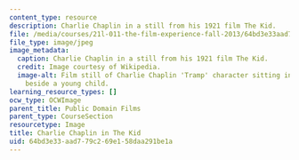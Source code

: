 ```yaml
---
content_type: resource
description: Charlie Chaplin in a still from his 1921 film The Kid.
file: /media/courses/21l-011-the-film-experience-fall-2013/64bd3e33aad779c269e158daa291be1a_chaplin3.jpg
file_type: image/jpeg
image_metadata:
  caption: Charlie Chaplin in a still from his 1921 film The Kid.
  credit: Image courtesy of Wikipedia.
  image-alt: Film still of Charlie Chaplin 'Tramp' character sitting in a doorway
    beside a young child.
learning_resource_types: []
ocw_type: OCWImage
parent_title: Public Domain Films
parent_type: CourseSection
resourcetype: Image
title: Charlie Chaplin in The Kid
uid: 64bd3e33-aad7-79c2-69e1-58daa291be1a
---
```


